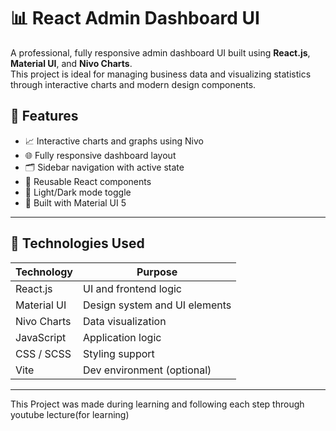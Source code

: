 # 📊 React Admin Dashboard UI

A professional, fully responsive admin dashboard UI built using **React.js**, **Material UI**, and **Nivo Charts**.  
This project is ideal for managing business data and visualizing statistics through interactive charts and modern design components.



## 📌 Features

- 📈 Interactive charts and graphs using Nivo
- 🌐 Fully responsive dashboard layout
- 🗂️ Sidebar navigation with active state
- 📄 Reusable React components
- 🌙 Light/Dark mode toggle
- 🧩 Built with Material UI 5

---

## 🚀 Technologies Used

| Technology      | Purpose                      |
|----------------|-------------------------------|
| React.js        | UI and frontend logic         |
| Material UI     | Design system and UI elements |
| Nivo Charts     | Data visualization            |
| JavaScript      | Application logic             |
| CSS / SCSS      | Styling support               |
| Vite            | Dev environment (optional)    |

---


This Project was made during learning and following each step through youtube lecture(for learning)
